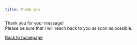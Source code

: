 ```yaml
---
title: Thank you
---
```


Thank you for your message!  
Please be sure that I will reach back to you as soon as possible.

[Back to homepage](/)
